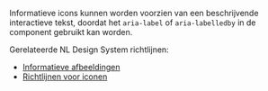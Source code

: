 <!-- @license CC0-1.0 -->

Informatieve icons kunnen worden voorzien van een beschrijvende interactieve tekst, doordat het `aria-label` of `aria-labelledby` in de component gebruikt kan worden.

Gerelateerde NL Design System richtlijnen:

- [Informatieve afbeeldingen](/richtlijnen/content/afbeeldingen/informatieve-afbeeldingen)
- [Richtlijnen voor iconen](/richtlijnen/stijl/iconen/)
